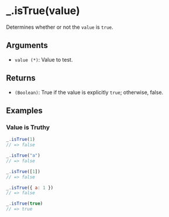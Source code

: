 # _.isTrue(value)

Determines whether or not the `value` is `true`.

## Arguments

* `value (*)`: Value to test.

## Returns

* `(Boolean)`: True if the value is explicitly `true`; otherwise, false.

## Examples

### Value is Truthy

```javascript
_.isTrue(1)
// => false

_.isTrue("a")
// => false

_.isTrue([1])
// => false

_.isTrue({ a: 1 })
// => false

_.isTrue(true)
// => true
```
